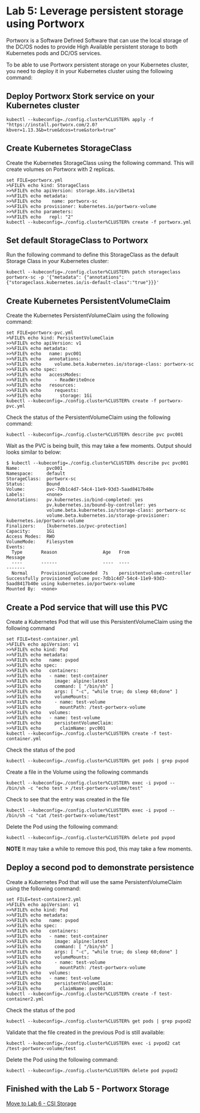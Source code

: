 # Lab 5: Leverage persistent storage using Portworx

Portworx is a Software Defined Software that can use the local storage of the DC/OS nodes to provide High Available persistent storage to both Kubernetes pods and DC/OS services.

To be able to use Portworx persistent storage on your Kubernetes cluster, you need to deploy it in your Kubernetes cluster using the following command:

## Deploy Portworx Stork service on your Kubernetes cluster
```
kubectl --kubeconfig=./config.cluster%CLUSTER% apply -f "https://install.portworx.com/2.0?kbver=1.13.3&b=true&dcos=true&stork=true"
```

## Create Kubernetes StorageClass
Create the Kubernetes StorageClass using the following command. This will create volumes on Portworx with 2 replicas.
```
set FILE=portworx.yml
>%FILE% echo kind: StorageClass
>>%FILE% echo apiVersion: storage.k8s.io/v1beta1
>>%FILE% echo metadata:
>>%FILE% echo    name: portworx-sc
>>%FILE% echo provisioner: kubernetes.io/portworx-volume
>>%FILE% echo parameters:
>>%FILE% echo   repl: "2"
kubectl --kubeconfig=./config.cluster%CLUSTER% create -f portworx.yml
```

## Set default StorageClass to Portworx
Run the following command to define this StorageClass as the default Storage Class in your Kubernetes cluster:
```
kubectl --kubeconfig=./config.cluster%CLUSTER% patch storageclass portworx-sc -p '{"metadata": {"annotations":{"storageclass.kubernetes.io/is-default-class":"true"}}}'
```

## Create Kubernetes PersistentVolumeClaim
Create the Kubernetes PersistentVolumeClaim using the following command:
```
set FILE=portworx-pvc.yml
>%FILE% echo kind: PersistentVolumeClaim
>>%FILE% echo apiVersion: v1
>>%FILE% echo metadata:
>>%FILE% echo   name: pvc001
>>%FILE% echo   annotations:
>>%FILE% echo     volume.beta.kubernetes.io/storage-class: portworx-sc
>>%FILE% echo spec:
>>%FILE% echo   accessModes:
>>%FILE% echo     - ReadWriteOnce
>>%FILE% echo   resources:
>>%FILE% echo     requests:
>>%FILE% echo       storage: 1Gi
kubectl --kubeconfig=./config.cluster%CLUSTER% create -f portworx-pvc.yml
```

Check the status of the PersistentVolumeClaim using the following command:
```
kubectl --kubeconfig=./config.cluster%CLUSTER% describe pvc pvc001
```

Wait as the PVC is being built, this may take a few moments. Output should looks similar to below:
```
$ kubectl --kubeconfig=./config.cluster%CLUSTER% describe pvc pvc001
Name:          pvc001
Namespace:     default
StorageClass:  portworx-sc
Status:        Bound
Volume:        pvc-7db1c4d7-54c4-11e9-93d3-5aad8417b40e
Labels:        <none>
Annotations:   pv.kubernetes.io/bind-completed: yes
               pv.kubernetes.io/bound-by-controller: yes
               volume.beta.kubernetes.io/storage-class: portworx-sc
               volume.beta.kubernetes.io/storage-provisioner: kubernetes.io/portworx-volume
Finalizers:    [kubernetes.io/pvc-protection]
Capacity:      1Gi
Access Modes:  RWO
VolumeMode:    Filesystem
Events:
  Type       Reason                 Age   From                         Message
  ----       ------                 ----  ----                         -------
  Normal     ProvisioningSucceeded  7s    persistentvolume-controller  Successfully provisioned volume pvc-7db1c4d7-54c4-11e9-93d3-5aad8417b40e using kubernetes.io/portworx-volume
Mounted By:  <none>
```

## Create a Pod service that will use this PVC
Create a Kubernetes Pod that will use this PersistentVolumeClaim using the following command
```
set FILE=test-container.yml
>%FILE% echo apiVersion: v1
>>%FILE% echo kind: Pod
>>%FILE% echo metadata:
>>%FILE% echo   name: pvpod
>>%FILE% echo spec:
>>%FILE% echo   containers:
>>%FILE% echo   - name: test-container
>>%FILE% echo     image: alpine:latest
>>%FILE% echo     command: [ "/bin/sh" ]
>>%FILE% echo     args: [ "-c", "while true; do sleep 60;done" ]
>>%FILE% echo     volumeMounts:
>>%FILE% echo     - name: test-volume
>>%FILE% echo       mountPath: /test-portworx-volume
>>%FILE% echo   volumes:
>>%FILE% echo   - name: test-volume
>>%FILE% echo     persistentVolumeClaim:
>>%FILE% echo       claimName: pvc001
kubectl --kubeconfig=./config.cluster%CLUSTER% create -f test-container.yml
```

Check the status of the pod
```
kubectl --kubeconfig=./config.cluster%CLUSTER% get pods | grep pvpod
```

Create a file in the Volume using the following commands
```
kubectl --kubeconfig=./config.cluster%CLUSTER% exec -i pvpod -- /bin/sh -c "echo test > /test-portworx-volume/test"
```

Check to see that the entry was created in the file
```
kubectl --kubeconfig=./config.cluster%CLUSTER% exec -i pvpod -- /bin/sh -c "cat /test-portworx-volume/test"
```

Delete the Pod using the following command:
```
kubectl --kubeconfig=./config.cluster%CLUSTER% delete pod pvpod
```

**NOTE** It may take a while to remove this pod, this may take a few moments.

## Deploy a second pod to demonstrate persistence
Create a Kubernetes Pod that will use the same PersistentVolumeClaim using the following command:

```
set FILE=test-container2.yml
>%FILE% echo apiVersion: v1
>>%FILE% echo kind: Pod
>>%FILE% echo metadata:
>>%FILE% echo   name: pvpod
>>%FILE% echo spec:
>>%FILE% echo   containers:
>>%FILE% echo   - name: test-container
>>%FILE% echo     image: alpine:latest
>>%FILE% echo     command: [ "/bin/sh" ]
>>%FILE% echo     args: [ "-c", "while true; do sleep 60;done" ]
>>%FILE% echo     volumeMounts:
>>%FILE% echo     - name: test-volume
>>%FILE% echo       mountPath: /test-portworx-volume
>>%FILE% echo   volumes:
>>%FILE% echo   - name: test-volume
>>%FILE% echo     persistentVolumeClaim:
>>%FILE% echo       claimName: pvc001
kubectl --kubeconfig=./config.cluster%CLUSTER% create -f test-container2.yml
```

Check the status of the pod
```
kubectl --kubeconfig=./config.cluster%CLUSTER% get pods | grep pvpod2
```

Validate that the file created in the previous Pod is still available:
```
kubectl --kubeconfig=./config.cluster%CLUSTER% exec -i pvpod2 cat /test-portworx-volume/test
```

Delete the Pod using the following command:
```
kubectl --kubeconfig=./config.cluster%CLUSTER% delete pod pvpod2
```

## Finished with the Lab 5 - Portworx Storage

[Move to Lab 6 - CSI Storage](https://github.com/ably77/dcos-kubernetes-training/blob/master/labs/lab6_csi_storage.md)
